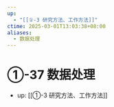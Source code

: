```yaml
---
up:
  - "[[①-3 研究方法、工作方法]]"
ctime: 2025-03-01T13:03:38+08:00
aliases:
  - 数据处理
---
```


# ①-37 数据处理

- up: [[①-3 研究方法、工作方法]]
